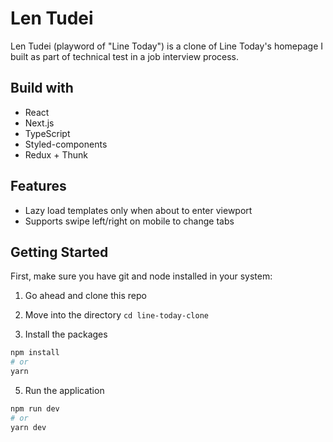 # Len Tudei

Len Tudei (playword of "Line Today") is a clone of Line Today's homepage I built as part of technical test in a job interview process.

## Build with

- React
- Next.js
- TypeScript
- Styled-components
- Redux + Thunk

## Features

- Lazy load templates only when about to enter viewport
- Supports swipe left/right on mobile to change tabs

## Getting Started

First, make sure you have git and node installed in your system:

1. Go ahead and clone this repo

2. Move into the directory `cd line-today-clone`

3. Install the packages

```bash
npm install
# or
yarn
```

5. Run the application

```bash
npm run dev
# or
yarn dev
```
